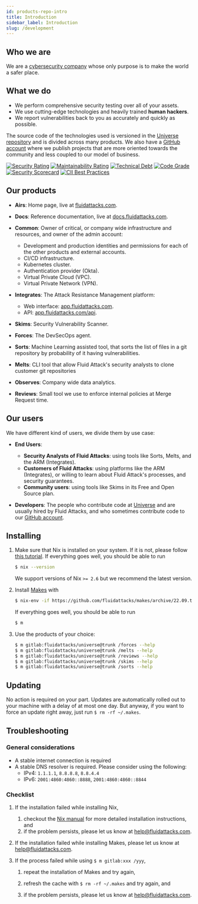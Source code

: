 ```yaml
---
id: products-repo-intro
title: Introduction
sidebar_label: Introduction
slug: /development
---
```


## Who we are

We are a [cybersecurity company](https://fluidattacks.com)
whose only purpose is to make the world
a safer place.

## What we do

- We perform comprehensive security testing
  over all of your assets.
- We use cutting-edge technologies
  and heavily trained **human hackers**.
- We report vulnerabilities back to you
  as accurately and quickly as possible.

The source code of the technologies used
is versioned in the [Universe repository][universe]
and is divided across many products.
We also have a [GitHub account][github_fluidattacks]
where we publish projects
that are more oriented towards the community
and less coupled to our model of business.

[![Security Rating](https://sonarcloud.io/api/project_badges/measure?project=fluidattacks_universe&metric=security_rating)](https://sonarcloud.io/summary/new_code?id=fluidattacks_universe)
[![Maintainability Rating](https://sonarcloud.io/api/project_badges/measure?project=fluidattacks_universe&metric=sqale_rating)](https://sonarcloud.io/summary/new_code?id=fluidattacks_universe)
[![Technical Debt](https://sonarcloud.io/api/project_badges/measure?project=fluidattacks_universe&metric=sqale_index)](https://sonarcloud.io/summary/new_code?id=fluidattacks_universe)
[![Code Grade](https://api.codiga.io/project/34008/score/svg)](https://www.code-inspector.com)
[![Security Scorecard](https://img.shields.io/badge/Security%20Scorecard-A-green)](https://securityscorecard.com/security-rating/fluidattacks.com?utm_medium=badge&utm_source=fluidattacks.com&utm_campaign=seal-of-trust)
[![CII Best Practices](https://bestpractices.coreinfrastructure.org/projects/6313/badge)](https://bestpractices.coreinfrastructure.org/projects/6313)

## Our products

- **Airs**: Home page,
  live at [fluidattacks.com](https://fluidattacks.com/).
- **Docs**: Reference documentation,
  live at [docs.fluidattacks.com](https://docs.fluidattacks.com/).

- **Common**: Owner of critical,
  or company wide infrastructure and resources,
  and owner of the admin account:

  - Development and production identities and permissions
    for each of the other products
    and external accounts.
  - CI/CD infrastructure.
  - Kubernetes cluster.
  - Authentication provider (Okta).
  - Virtual Private Cloud (VPC).
  - Virtual Private Network (VPN).

- **Integrates**: The Attack Resistance Management platform:

  - Web interface: [app.fluidattacks.com](https://app.fluidattacks.com/).
  - API: [app.fluidattacks.com/api](https://app.fluidattacks.com/api).

- **Skims**: Security Vulnerability Scanner.
- **Forces**: The DevSecOps agent.
- **Sorts**: Machine Learning assisted tool,
  that sorts the list of files in a git repository
  by probability of it having vulnerabilities.

- **Melts**: CLI tool that allow Fluid Attack's security analysts
  to clone customer git repositories

- **Observes**: Company wide data analytics.

- **Reviews**: Small tool we use
  to enforce internal policies at Merge Request time.

## Our users

We have different kind of users,
we divide them by use case:

- **End Users**:

  - **Security Analysts of Fluid Attacks**:
    using tools like Sorts, Melts, and the ARM (Integrates).
  - **Customers of Fluid Attacks**:
    using platforms like the ARM (Integrates),
    or willing to learn about Fluid Attack's processes,
    and security guarantees.
  - **Community users**:
    using tools like Skims in its Free and Open Source plan.

- **Developers**:
  The people who contribute code at [Universe][universe]
  and are usually hired by Fluid Attacks,
  and who sometimes contribute code to our [GitHub account][github_fluidattacks].

## Installing

1. Make sure that Nix is installed on your system.
   If it is not,
   please follow [this tutorial](https://nixos.org/download.html).
   If everything goes well,
   you should be able to run

   ```bash
   $ nix --version
   ```

   We support versions of Nix `>= 2.6` but we recommend the latest version.

1. Install [Makes](https://github.com/fluidattacks/makes) with

   ```bash
   $ nix-env -if https://github.com/fluidattacks/makes/archive/22.09.tar.gz
   ```

   If everything goes well,
   you should be able to run

   ```bash
   $ m
   ```

1. Use the products of your choice:

   ```bash
   $ m gitlab:fluidattacks/universe@trunk /forces --help
   $ m gitlab:fluidattacks/universe@trunk /melts --help
   $ m gitlab:fluidattacks/universe@trunk /reviews --help
   $ m gitlab:fluidattacks/universe@trunk /skims --help
   $ m gitlab:fluidattacks/universe@trunk /sorts --help
   ```

## Updating

No action is required on your part.
Updates are automatically rolled out to your machine
with a delay of at most one day.
But anyway,
if you want to force an update right away,
just run `$ rm -rf ~/.makes`.

## Troubleshooting

### General considerations

- A stable internet connection is required
- A stable DNS resolver is required.
  Please consider using the following:
  - IPv4: `1.1.1.1`, `8.8.8.8`, `8.8.4.4`
  - IPv6: `2001:4860:4860::8888`, `2001:4860:4860::8844`

### Checklist

1. If the installation failed while installing Nix,

   1. checkout the [Nix manual](https://nixos.org/manual/nix/stable/#chap-installation)
      for more detailed installation instructions, and
   1. if the problem persists,
      please let us know at help@fluidattacks.com.

1. If the installation failed while installing Makes,
   please let us know at help@fluidattacks.com.

1. If the process failed while using `$ m gitlab:xxx /yyy`,

   1. repeat the installation of Makes and try again,

   1. refresh the cache with `$ rm -rf ~/.makes` and try again, and

   1. if the problem persists,
      please let us know at help@fluidattacks.com.

<!--  -->

[universe]: https://gitlab.com/fluidattacks/universe
[github_fluidattacks]: https://gitlab.com/fluidattacks
